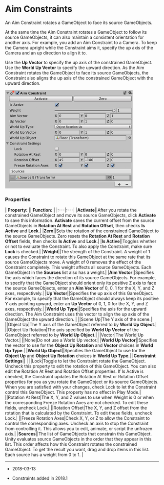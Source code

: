# Aim Constraints

An Aim Constraint rotates a GameObject to face its source GameObjects.

At the same time the Aim Constraint rotates a GameObject to follow its source GameObjects, it can also maintain a consistent orientation for another axis. For example, you add an Aim Constraint to a Camera. To keep the Camera upright while the Constraint aims it, specify the up axis of the Camera and an up direction to align it to.

Use the __Up Vector__ to specify the up axis of the constrained GameObject. Use the __World Up Vector__ to specify the upward direction. As the Aim Constraint rotates the GameObject to face its source GameObjects, the Constraint also aligns the up axis of the constrained GameObject with the upward direction.

![Aim Constraint component](../uploads/Main/AimConstraint.png)

### Properties

| **Property:** || **Function:** |
|:---|:---|
|__Activate__||After you rotate the constrained GameObject and move its source GameObjects, click __Activate__ to save this information. __Activate__ saves the current offset from the source GameObjects in __Rotation At Rest__ and __Rotation Offset__, then checks __Is Active__ and __Lock__.|
|__Zero__||Sets the rotation of the constrained GameObject to the source GameObjects. Zero resets the __Rotation At Rest__ and __Rotation Offset__ fields, then checks __Is Active__ and __Lock__.|
|__Is Active__||Toggles whether or not to evaluate the Constraint. To also apply the Constraint, make sure __Lock__ is checked.|
|__Weight__||The strength of the Constraint. A weight of 1 causes the Constraint to rotate this GameObject at the same rate that its source GameObjects move. A weight of 0 removes the effect of the Constraint completely. This weight affects all source GameObjects. Each GameObject in the __Sources__ list also has a weight.|
|__Aim Vector__||Specifies the axis which faces the direction of its source GameObjects. For example, to specify that the GameObject should orient only its positive Z axis to face the source GameObjects, enter an __Aim Vector__ of 0, 0, 1 for the X, Y, and Z axes, respectively.|
|__Up Vector__||Specifies the up axis of this GameObject. For example, to specify that the GameObject should always keep its positive Y axis pointing upward, enter an __Up Vector__ of 0, 1, 0 for the X, Y, and Z axes, respectively.|
|__World Up Type__||Specifies the axis for the upward direction. The Aim Constraint uses this vector to align the up axis of the GameObject the upward direction. |
||Scene Up|The Y axis of the scene.|
||Object Up|The Y axis of the GameObject referred to by __World Up Object__.|
||Object Up Rotation|The axis specified by __World Up Vector__ of the GameObject referred to by __World Up Object__.|
||Vector|The World Up Vector.|
||None|Do not use a World Up vector.|
|__World Up Vector__||Specifies the vector to use for the __Object Up Rotation__ and __Vector__ choices in __World Up Type__.|
|__World Up Object__||Specifies the GameObject to use for the __Object Up__ and __Object Up Rotation__ choices in __World Up Type__.|
|__Constraint Settings__||&nbsp;|
||Lock|Toggle to let the Constraint rotate the GameObject. Uncheck this property to edit the rotation of this GameObject. You can also edit the Rotation At Rest and Rotation Offset properties. If Is Active is checked, the Constraint updates the Rotation At Rest or Rotation Offset properties for you as you rotate the GameObject or its source GameObjects. When you are satisfied with your changes, check Lock to let the Constraint control this GameObject. This property has no effect in Play Mode.|
||Rotation At Rest|The X, Y, and Z values to use when Weight is 0 or when the corresponding Freeze Rotation Axes are not checked. To edit these fields, uncheck Lock.|
||Rotation Offset|The X, Y, and Z offset from the rotation that is calculated by the Constraint. To edit these fields, uncheck Lock.|
||Freeze Rotation Axes|Check X, Y, or Z to allow the Constraint to control the corresponding axes. Uncheck an axis to stop the Constraint from controlling it. This allows you to edit, animate, or script the unfrozen axis.|
|__Sources__||The list of GameObjects that constrain this GameObject. Unity evaluates source GameObjects in the order that they appear in this list. This order affects how this Constraint rotates the constrained GameObject. To get the result you want, drag and drop items in this list. Each source has a weight from 0 to 1. |

---

* <span class="page-edit"> 2018-03-13  <!-- include IncludeTextNewPageYesEdit --></span>

* <span class="page-history">Constraints added in 2018.1</span>